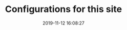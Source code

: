 ---
layout: post
title:  "Configurations for this site"
date:   2019-11-12 16:08:27
comments: true
categories: web configurations
---